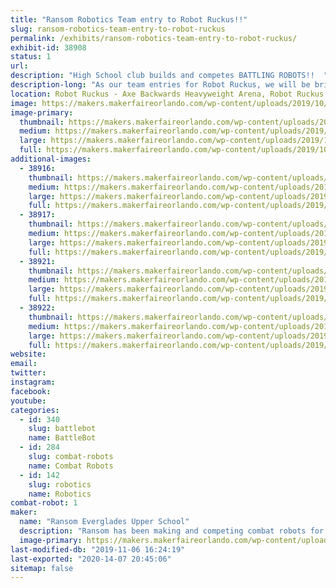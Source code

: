 ```yaml
---
title: "Ransom Robotics Team entry to Robot Ruckus!!"
slug: ransom-robotics-team-entry-to-robot-ruckus
permalink: /exhibits/ransom-robotics-team-entry-to-robot-ruckus/
exhibit-id: 38908
status: 1
url: 
description: "High School club builds and competes BATTLING ROBOTS!!  "
description-long: "As our team entries for Robot Ruckus, we will be bringing 2 of the 15lb \"DogeWeight\" robots (Saitama and Lecter) as well as 2 of the 3lb \"BeetleWeight\" robots (French Revolution and Angry Calf).  Lecter came in 2nd last Spring at the Miami-Dade Youth Fair, as well as taking second place at BattleBeach Lite in Daytona the prior September.  French Revolution came in First Place at the Youth Fair, and lastly  Angry Calf was the victor at \"RoboSLAM\" last February (also in Miami-Dade).  These are some pretty serious little machines, designed, constructed, maintained and operated by High School Students.  Come see us fight, break, rebuild and fight again.  Adapt, Improvise, Overcome!!"
location: Robot Ruckus - Axe Backwards Heavyweight Arena, Robot Ruckus - Small Arena
image: https://makers.makerfaireorlando.com/wp-content/uploads/2019/10/Battle-Photo-3-Lecter-Appa.png
image-primary:
  thumbnail: https://makers.makerfaireorlando.com/wp-content/uploads/2019/10/Battle-Photo-3-Lecter-Appa-150x150.png
  medium: https://makers.makerfaireorlando.com/wp-content/uploads/2019/10/Battle-Photo-3-Lecter-Appa-292x300.png
  large: https://makers.makerfaireorlando.com/wp-content/uploads/2019/10/Battle-Photo-3-Lecter-Appa.png
  full: https://makers.makerfaireorlando.com/wp-content/uploads/2019/10/Battle-Photo-3-Lecter-Appa.png
additional-images:
  - 38916:
    thumbnail: https://makers.makerfaireorlando.com/wp-content/uploads/2019/10/Lecter-1-150x150.jpg
    medium: https://makers.makerfaireorlando.com/wp-content/uploads/2019/10/Lecter-1-300x169.jpg
    large: https://makers.makerfaireorlando.com/wp-content/uploads/2019/10/Lecter-1-1024x576.jpg
    full: https://makers.makerfaireorlando.com/wp-content/uploads/2019/10/Lecter-1.jpg
  - 38917:
    thumbnail: https://makers.makerfaireorlando.com/wp-content/uploads/2019/10/saitama-150x150.jpg
    medium: https://makers.makerfaireorlando.com/wp-content/uploads/2019/10/saitama-300x249.jpg
    large: https://makers.makerfaireorlando.com/wp-content/uploads/2019/10/saitama.jpg
    full: https://makers.makerfaireorlando.com/wp-content/uploads/2019/10/saitama.jpg
  - 38921:
    thumbnail: https://makers.makerfaireorlando.com/wp-content/uploads/2019/10/French-Revolution-150x150.png
    medium: https://makers.makerfaireorlando.com/wp-content/uploads/2019/10/French-Revolution-300x176.png
    large: https://makers.makerfaireorlando.com/wp-content/uploads/2019/10/French-Revolution.png
    full: https://makers.makerfaireorlando.com/wp-content/uploads/2019/10/French-Revolution.png
  - 38922:
    thumbnail: https://makers.makerfaireorlando.com/wp-content/uploads/2019/10/Angry-Calf-150x150.png
    medium: https://makers.makerfaireorlando.com/wp-content/uploads/2019/10/Angry-Calf-300x202.png
    large: https://makers.makerfaireorlando.com/wp-content/uploads/2019/10/Angry-Calf-1024x689.png
    full: https://makers.makerfaireorlando.com/wp-content/uploads/2019/10/Angry-Calf.png
website: 
email: 
twitter: 
instagram: 
facebook: 
youtube: 
categories:
  - id: 340
    slug: battlebot
    name: BattleBot
  - id: 284
    slug: combat-robots
    name: Combat Robots
  - id: 142
    slug: robotics
    name: Robotics
combat-robot: 1
maker:
  name: "Ransom Everglades Upper School"
  description: "Ransom has been making and competing combat robots for at least a dozen years.  We have in-house CAD, Milling, 3dprint, Metal Hardening and more.  We have also explored Arduino, operate a FarmBot, and of course have VEX EDR teams at the upper school and VEXIQ at our middle school.  "
  image-primary: https://makers.makerfaireorlando.com/wp-content/uploads/2019/10/RE-logo.png
last-modified-db: "2019-11-06 16:24:19"
last-exported: "2020-14-07 20:45:06"
sitemap: false
---
```

